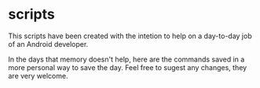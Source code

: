 scripts
=======

This scripts have been created with the intetion to help on a day-to-day job of an Android developer.

In the days that memory doesn't help, here are the commands saved in a more personal way to save the day.
Feel free to sugest any changes, they are very welcome.

